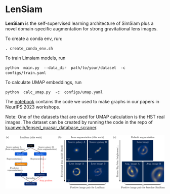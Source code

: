 # LenSiam
**LenSiam** is the self-supervised learning architecture of SimSiam plus a novel domain-specific augmentation for strong gravitational lens images. 


To create a conda env, run:  
```
. create_conda_env.sh
```


To train Limsiam models, run  
```
python  main.py  --data_dir  path/to/your/dataset  -c  configs/train.yaml
```


To calculate UMAP embeddings, run
```
python  calc_umap.py  -c  configs/umap.yaml
```

The [notebook](https://github.com/kuanweih/LenSiam/blob/main/notebooks/NeurIPs_umap_plots.ipynb) contains the code we used to make graphs in our papers in NeurIPS 2023 workshops. 


Note: One of the datasets that are used for UMAP calculation is the HST real images. The dataset can be created by running the code in the repo of [kuanweih/lensed_quasar_database_scraper](https://github.com/kuanweih/lensed_quasar_database_scraper).




![Example Image](plots/LenSiam.png "Example Title")
